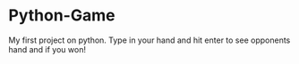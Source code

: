 # Python-Game
My first project on python. Type in your hand and hit enter to see opponents hand
and if you won!
